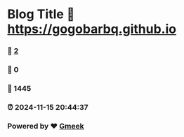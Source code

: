 # Blog Title :link: https://gogobarbq.github.io 
### :page_facing_up: [2](https://gogobarbq.github.io/tag.html) 
### :speech_balloon: 0 
### :hibiscus: 1445 
### :alarm_clock: 2024-11-15 20:44:37 
### Powered by :heart: [Gmeek](https://github.com/Meekdai/Gmeek)
